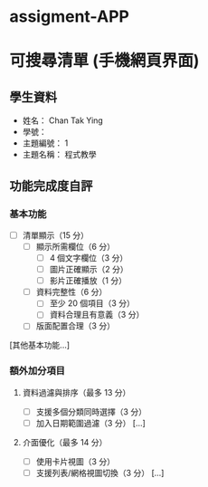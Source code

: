 # assigment-APP

# 可搜尋清單 (手機網頁界面)

## 學生資料

- 姓名： Chan Tak Ying
- 學號：
- 主題編號： 1
- 主題名稱： 程式教學

## 功能完成度自評

### 基本功能

- [ ] 清單顯示（15 分）
  - [ ] 顯示所需欄位（6 分）
    - [ ] 4 個文字欄位（3 分）
    - [ ] 圖片正確顯示（2 分）
    - [ ] 影片正確播放（1 分）
  - [ ] 資料完整性（6 分）
    - [ ] 至少 20 個項目（3 分）
    - [ ] 資料合理且有意義（3 分）
  - [ ] 版面配置合理（3 分）

[其他基本功能...]

### 額外加分項目

1. 資料過濾與排序（最多 13 分）

   - [ ] 支援多個分類同時選擇（3 分）
   - [ ] 加入日期範圍過濾（3 分）
         [...]

2. 介面優化（最多 14 分）
   - [ ] 使用卡片視圖（3 分）
   - [ ] 支援列表/網格視圖切換（3 分）
         [...]
